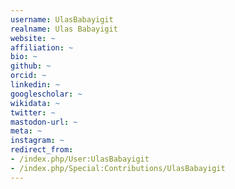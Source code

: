 ```yaml
---
username: UlasBabayigit
realname: Ulas Babayigit
website: ~
affiliation: ~
bio: ~
github: ~
orcid: ~
linkedin: ~
googlescholar: ~
wikidata: ~
twitter: ~
mastodon-url: ~
meta: ~
instagram: ~
redirect_from:
- /index.php/User:UlasBabayigit
- /index.php/Special:Contributions/UlasBabayigit
---
```


